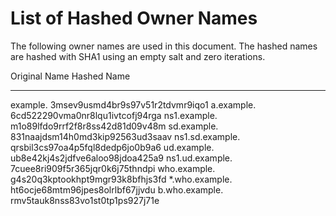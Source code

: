 # List of Hashed Owner Names

The following owner names are used in this document. The
hashed names are hashed with SHA1 using an empty salt and
zero iterations.

Original Name       Hashed Name
-------------       -----------
example.            3msev9usmd4br9s97v51r2tdvmr9iqo1
a.example.          6cd522290vma0nr8lqu1ivtcofj94rga
ns1.example.        m1o89lfdo9rrf2f8r8ss42d81d09v48m
sd.example.         831naajdsm14h0md3kip92563ud3saav 
ns1.sd.example.     qrsbil3cs97oa4p5fql8dedp6jo0b9a6
ud.example.         ub8e42kj4s2jdfve6aloo98jdoa425a9
ns1.ud.example.     7cuee8ri909f5r365jqr0k6j75thndpi
who.example.        g4s20q3kptookhpt9mgr93k8bfhjs3fd
*.who.example.      ht6ocje68mtm96jpes8olrlbf67jjvdu
b.who.example.      rmv5tauk8nss83vo1st0tp1ps927j71e
